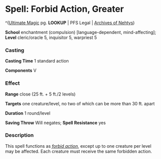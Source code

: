# Spell: Forbid Action, Greater

^([Ultimate Magic][ss-greater-forbid-action] pg. **LOOKUP** | PFS Legal | [Archives of Nehtys][sn-greater-forbid-action])

**School** enchantment (compulsion) [language-dependent, mind-affecting]; **Level** cleric/oracle 5, inquisitor 5, warpriest 5

### Casting

**Casting Time** 1 standard action  

**Components** V

### Effect

**Range** close (25 ft. + 5 ft./2 levels)  

**Targets** one creature/level, no two of which can be more than 30 ft. apart  

**Duration** 1 round/level  

**Saving Throw** Will negates; **Spell Resistance** yes

### Description

This spell functions as _[forbid action]_, except up to one creature per level may be affected. Each creature must receive the same forbidden action.

[ss-greater-forbid-action]: http://paizo.com/pathfinderRPG/v57
[sn-greater-forbid-action]: http://www.archivesofnethys.com/SpellDisplay.aspx?ItemName=Forbid%20Action%2C%20Greater
[forbid action]: http://www.archivesofnethys.com/SpellDisplay.aspx?ItemName=forbid%20action